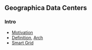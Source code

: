 ## Geographica Data Centers


### Intro
- [Motivation](./file/examples.md)
- [Definition](), [Arch]()
- [Smart Grid](./file/smartGrid.md)



